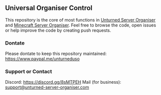 ## Universal Organiser Control

This repository is the core of most functions in [Unturned Server Organiser](https://unturned-server-organiser.com/) and [Minecraft Server Organiser](https://minecraft-server-organiser.com/). Feel free to browse the code, open issues or help improve the code by creating push requests.

### Dontate
Please dontate to keep this repository maintained:
https://www.paypal.me/unturneduso

### Support or Contact
Discord: https://discord.gg/8sMTPEH
Mail (for business): support@unturned-server-organiser.com


